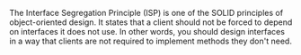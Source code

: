 The Interface Segregation Principle (ISP) is one of the SOLID principles of object-oriented design. It states that a client should not be forced to depend on interfaces it does not use. In other words, you should design interfaces in a way that clients are not required to implement methods they don't need.
